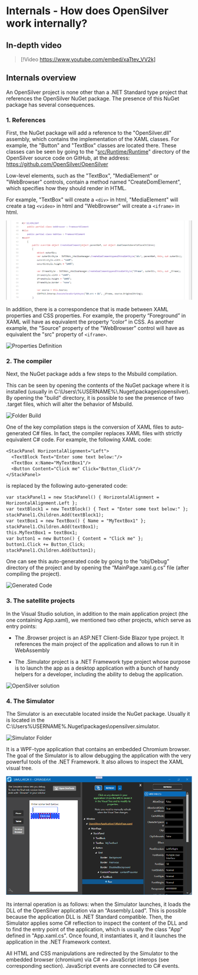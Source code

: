 # Internals - How does OpenSilver work internally?

## In-depth video

> [!Video https://www.youtube.com/embed/xaTtev_VV2k]

## Internals overview

An OpenSilver project is none other than a .NET Standard type project that references the OpenSilver NuGet package. The presence of this NuGet package has several consequences.

### 1. References

First, the NuGet package will add a reference to the "OpenSilver.dll" assembly, which contains the implementation of the XAML classes. For example, the "Button" and "TextBox" classes are located there.
These classes can be seen by going to the "[src/Runtime/Runtime](https://github.com/OpenSilver/OpenSilver/tree/master/src/Runtime/Runtime)" directory of the OpenSilver source code on GitHub, at the address: https://github.com/OpenSilver/OpenSilver

Low-level elements, such as the "TextBox", "MediaElement" or "WebBrowser" controls, contain a method named "CreateDomElement", which specifies how they should render in HTML.

For example, "TextBox" will create a `<div>` in html, "MediaElement" will create a tag `<video>` in html and "WebBrowser" will create a `<iframe>` in html.

![Source Code](/images/12.SourceCode.png "The source code of the WebBrowser control")

In addition, there is a correspondence that is made between XAML properties and CSS properties. For example, the property “Foreground” in XAML will have as equivalent the property “color” in CSS. As another example, the "Source" property of the "WebBrowser" control will have as equivalent the "src" property of `<iframe>`.

![Properties Definition](/images/13.ForegroundProperties.png "The definition of the Foreground property")

### 2. The compiler

Next, the NuGet package adds a few steps to the Msbuild compilation.

This can be seen by opening the contents of the NuGet package where it is installed (usually in C:\Users&#92;%USERNAME%&#92;.Nuget\packages\opensilver\). By opening the "build" directory, it is possible to see the presence of two .target files, which will alter the behavior of Msbuild.

![Folder Build](/images/14.FolderBuild.png "The contents of the Build directory in the NuGet package")

One of the key compilation steps is the conversion of XAML files to auto-generated C# files. In fact, the compiler replaces XAML files with strictly equivalent C# code. For example, the following XAML code:

```
<StackPanel HorizontalAlignment="Left">
  <TextBlock Text="Enter some text below:"/>
  <TextBox x:Name="MyTextBox1"/>
  <Button Content="Click me" Click="Button_Click"/>
</StackPanel>
```

is replaced by the following auto-generated code:
```
var stackPanel1 = new StackPanel() { HorizontalAlignment = HorizontalAlignment.Left };
var textBlock1 = new TextBlock() { Text = "Enter some text below:" };
stackPanel1.Children.Add(textBlock1);
var textBox1 = new TextBox() { Name = "MyTextBox1" };
stackPanel1.Children.Add(textBox1);
this.MyTextBox1 = textBox1;
var button1 = new Button() { Content = "Click me" };
button1.Click += Button_Click;
stackPanel1.Children.Add(button1);
```

One can see this auto-generated code by going to the “obj/Debug” directory of the project and by opening the “MainPage.xaml.g.cs” file (after compiling the project).

![Generated Code](/images/15.autoGeneratedCode.png "The auto-generated MainPage.xaml.g.cs file")

### 3. The satellite projects

In the Visual Studio solution, in addition to the main application project (the one containing App.xaml), we mentioned two other projects, which serve as entry points:

* The .Browser project is an ASP.NET Client-Side Blazor type project. It references the main project of the application and allows to run it in WebAssembly

* The .Simulator project is a .NET Framework type project whose purpose is to launch the app as a desktop application with a bunch of handy helpers for a developer, including the ability to debug the application.


![OpenSilver solution](/images/3.solutionExplorer.png "The three projects of a typical OpenSilver solution")

### 4. The Simulator

The Simulator is an executable located inside the NuGet package. Usually it is located in the C:\Users\%USERNAME%\.Nuget\packages\opensilver.simulator.

![Simulator Folder](/images/16.SimulatorFolder.png "The contents of the Simulator directory in the NuGet package")

It is a WPF-type application that contains an embedded Chromium browser. The goal of the Simulator is to allow debugging the application with the very powerful tools of the .NET Framework. It also allows to inspect the XAML visual tree.

![Simulator Visual Tree](/images/11.VisualTree.png "The Simulator visual tree inspector")

Its internal operation is as follows: when the Simulator launches, it loads the DLL of the OpenSilver application via an “Assembly.Load”. This is possible because the application DLL is .NET Standard compatible. Then, the Simulator applies some C# reflection to inspect the content of the DLL and to find the entry point of the application, which is usually the class "App" defined in "App.xaml.cs". Once found, it instantiates it, and it launches the application in the .NET Framework context.

All HTML and CSS manipulations are redirected by the Simulator to the embedded browser (chromium) via C# <-> JavaScript interops (see corresponding section). JavaScript events are connected to C# events.
